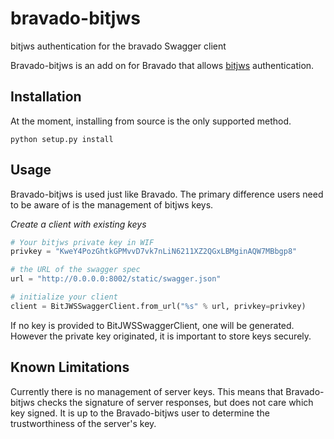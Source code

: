# bravado-bitjws
bitjws authentication for the bravado Swagger client

Bravado-bitjws is an add on for Bravado that allows [bitjws](https://github.com/g-p-g/bitjws) authentication.

## Installation

At the moment, installing from source is the only supported method.

`python setup.py install`

## Usage

Bravado-bitjws is used just like Bravado. The primary difference users need to be aware of is the management of bitjws keys.

*Create a client with existing keys*

``` Python
# Your bitjws private key in WIF
privkey = "KweY4PozGhtkGPMvvD7vk7nLiN6211XZ2QGxLBMginAQW7MBbgp8"

# the URL of the swagger spec
url = "http://0.0.0.0:8002/static/swagger.json"

# initialize your client
client = BitJWSSwaggerClient.from_url("%s" % url, privkey=privkey)
```

If no key is provided to BitJWSSwaggerClient, one will be generated. However the private key originated, it is important to store keys securely.

## Known Limitations

Currently there is no management of server keys. This means that Bravado-bitjws checks the signature of server responses, but does not care which key signed. It is up to the Bravado-bitjws user to determine the trustworthiness of the server's key.